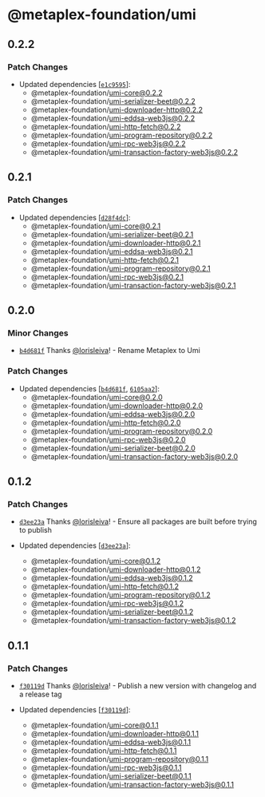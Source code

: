 # @metaplex-foundation/umi

## 0.2.2

### Patch Changes

- Updated dependencies [[`e1c9595`](https://github.com/metaplex-foundation/umi/commit/e1c9595dd7f0aeb4469e86a496bc25bbb43a1b5d)]:
  - @metaplex-foundation/umi-core@0.2.2
  - @metaplex-foundation/umi-serializer-beet@0.2.2
  - @metaplex-foundation/umi-downloader-http@0.2.2
  - @metaplex-foundation/umi-eddsa-web3js@0.2.2
  - @metaplex-foundation/umi-http-fetch@0.2.2
  - @metaplex-foundation/umi-program-repository@0.2.2
  - @metaplex-foundation/umi-rpc-web3js@0.2.2
  - @metaplex-foundation/umi-transaction-factory-web3js@0.2.2

## 0.2.1

### Patch Changes

- Updated dependencies [[`d28f4dc`](https://github.com/metaplex-foundation/umi/commit/d28f4dc05c45f35a429fa818e060aed648778718)]:
  - @metaplex-foundation/umi-core@0.2.1
  - @metaplex-foundation/umi-serializer-beet@0.2.1
  - @metaplex-foundation/umi-downloader-http@0.2.1
  - @metaplex-foundation/umi-eddsa-web3js@0.2.1
  - @metaplex-foundation/umi-http-fetch@0.2.1
  - @metaplex-foundation/umi-program-repository@0.2.1
  - @metaplex-foundation/umi-rpc-web3js@0.2.1
  - @metaplex-foundation/umi-transaction-factory-web3js@0.2.1

## 0.2.0

### Minor Changes

- [`b4d681f`](https://github.com/metaplex-foundation/umi/commit/b4d681fd173fb5cc6fe7907c610a23703695c4f6) Thanks [@lorisleiva](https://github.com/lorisleiva)! - Rename Metaplex to Umi

### Patch Changes

- Updated dependencies [[`b4d681f`](https://github.com/metaplex-foundation/umi/commit/b4d681fd173fb5cc6fe7907c610a23703695c4f6), [`6105aa2`](https://github.com/metaplex-foundation/umi/commit/6105aa2b2159fd7624ac4d016f0545df6d306f96)]:
  - @metaplex-foundation/umi-core@0.2.0
  - @metaplex-foundation/umi-downloader-http@0.2.0
  - @metaplex-foundation/umi-eddsa-web3js@0.2.0
  - @metaplex-foundation/umi-http-fetch@0.2.0
  - @metaplex-foundation/umi-program-repository@0.2.0
  - @metaplex-foundation/umi-rpc-web3js@0.2.0
  - @metaplex-foundation/umi-serializer-beet@0.2.0
  - @metaplex-foundation/umi-transaction-factory-web3js@0.2.0

## 0.1.2

### Patch Changes

- [`d3ee23a`](https://github.com/metaplex-foundation/umi/commit/d3ee23aa7ee19a4c6db0e3556e58ee4d12b8ab2b) Thanks [@lorisleiva](https://github.com/lorisleiva)! - Ensure all packages are built before trying to publish

- Updated dependencies [[`d3ee23a`](https://github.com/metaplex-foundation/umi/commit/d3ee23aa7ee19a4c6db0e3556e58ee4d12b8ab2b)]:
  - @metaplex-foundation/umi-core@0.1.2
  - @metaplex-foundation/umi-downloader-http@0.1.2
  - @metaplex-foundation/umi-eddsa-web3js@0.1.2
  - @metaplex-foundation/umi-http-fetch@0.1.2
  - @metaplex-foundation/umi-program-repository@0.1.2
  - @metaplex-foundation/umi-rpc-web3js@0.1.2
  - @metaplex-foundation/umi-serializer-beet@0.1.2
  - @metaplex-foundation/umi-transaction-factory-web3js@0.1.2

## 0.1.1

### Patch Changes

- [`f30119d`](https://github.com/metaplex-foundation/umi/commit/f30119daf5c51d893c654a064f5fabeb9246aa41) Thanks [@lorisleiva](https://github.com/lorisleiva)! - Publish a new version with changelog and a release tag

- Updated dependencies [[`f30119d`](https://github.com/metaplex-foundation/umi/commit/f30119daf5c51d893c654a064f5fabeb9246aa41)]:
  - @metaplex-foundation/umi-core@0.1.1
  - @metaplex-foundation/umi-downloader-http@0.1.1
  - @metaplex-foundation/umi-eddsa-web3js@0.1.1
  - @metaplex-foundation/umi-http-fetch@0.1.1
  - @metaplex-foundation/umi-program-repository@0.1.1
  - @metaplex-foundation/umi-rpc-web3js@0.1.1
  - @metaplex-foundation/umi-serializer-beet@0.1.1
  - @metaplex-foundation/umi-transaction-factory-web3js@0.1.1
